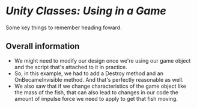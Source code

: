 # ***Unity Classes: Using in a Game***
Some key things to remember heading foward.

## Overall information
- We might need to modify our design once we're
using our game object and the script that's attached to it in practice.
- So, in this example, we had to add a Destroy method and an OnBecameInvisible method. And that's perfectly reasonable as well.
- We also saw that if we change characteristics of the game object like the mass of the fish, that can also lead to changes in our code the amount of impulse force we need to apply to get that fish moving. 